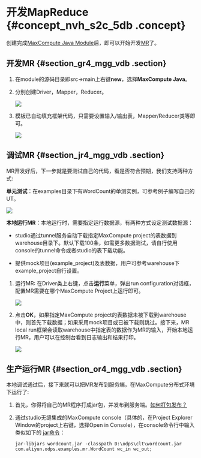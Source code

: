 # 开发MapReduce {#concept_nvh_s2c_5db .concept}

创建完成[MaxCompute Java Module](ZH-CN_TP_12129_V1.dita)后，即可以开始开发[MR](../DNODPS1898901/ZH-CN_TP_12013_V1.dita)了。

## 开发MR {#section_gr4_mgg_vdb .section}

1.  在module的源码目录即src-\>main上右键**new**，选择**MaxCompute Java**。

2.  分别创建Driver，Mapper，Reducer。

    ![](http://static-aliyun-doc.oss-cn-hangzhou.aliyuncs.com/assets/img/12131/1997_zh-CN.png)

3.  模板已自动填充框架代码，只需要设置输入/输出表，Mapper/Reducer类等即可。

    ![](http://static-aliyun-doc.oss-cn-hangzhou.aliyuncs.com/assets/img/12131/1998_zh-CN.png)


## 调试MR {#section_jr4_mgg_vdb .section}

MR开发好后，下一步就是要测试自己的代码，看是否符合预期，我们支持两种方式:

**单元测试**：在examples目录下有WordCount的单测实例，可参考例子编写自己的UT。

![](http://static-aliyun-doc.oss-cn-hangzhou.aliyuncs.com/assets/img/12131/1999_zh-CN.png)

**本地运行MR**：本地运行时，需要指定运行数据源，有两种方式设定测试数据源：

-   studio通过tunnel服务自动下载指定MaxCompute project的表数据到warehouse目录下。默认下载100条，如需更多数据测试，请自行使用console的tunnel命令或者studio的表下载功能。

-   提供mock项目\(example\_project\)及表数据，用户可参考warehouse下example\_project自行设置。


1.  运行MR: 在Driver类上右键，点击**运行**菜单，弹出run configuration对话框，配置MR需要在哪个MaxCompute Project上运行即可。

    ![](http://static-aliyun-doc.oss-cn-hangzhou.aliyuncs.com/assets/img/12131/2001_zh-CN.png)

2.  点击**OK**，如果指定MaxCompute project的表数据未被下载到warehouse中，则首先下载数据；如果采用mock项目或已被下载则跳过。接下来，MR local run框架会读取warehouse中指定表的数据作为MR的输入，开始本地运行MR，用户可以在控制台看到日志输出和结果打印。

    ![](http://static-aliyun-doc.oss-cn-hangzhou.aliyuncs.com/assets/img/12131/2002_zh-CN.png)


## 生产运行MR {#section_or4_mgg_vdb .section}

本地调试通过后，接下来就可以把MR发布到服务端，在MaxCompute分布式环境下运行了:

1.  首先，你得将自己的MR程序打成jar包，并发布到服务端。[如何打包发布？](https://help.aliyun.com/document_detail/50904.html)

2.  通过studio无缝集成的MaxCompute console（具体的，在Project Explorer Window的project上右键，选择Open in Console），在console命令行中输入类似如下的 [jar命令](../DNODPS1898901/ZH-CN_TP_12017_V1.dita)：

    ```
    jar-libjars wordcount.jar -classpath D:\odps\clt\wordcount.jar com.aliyun.odps.examples.mr.WordCount wc_in wc_out;
    ```



